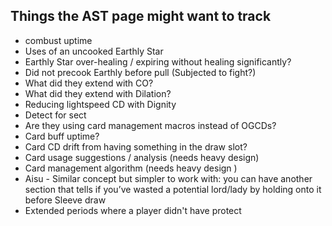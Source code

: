 ## Things the AST page might want to track

* combust uptime
* Uses of an uncooked Earthly Star
* Earthly Star over-healing / expiring without healing significantly?
* Did not precook Earthly before pull (Subjected to fight?)
* What did they extend with CO?
* What did they extend with Dilation?
* Reducing lightspeed CD with Dignity
* Detect for sect
* Are they using card management macros instead of OGCDs?
* Card buff uptime?
* Card CD drift from having something in the draw slot?
* Card usage suggestions / analysis (needs heavy design)
* Card management algorithm (needs heavy design )
* Aisu - Similar concept but simpler to work with: you can have another section that tells if you’ve wasted a potential lord/lady by holding onto it before Sleeve draw
* Extended periods where a player didn't have protect

